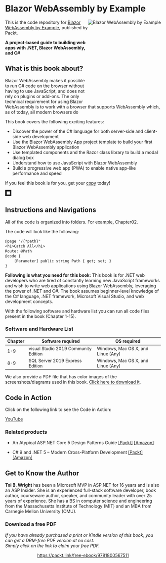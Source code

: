 # Blazor WebAssembly by Example

<a href="https://www.packtpub.com/product/blazor-webassembly-by-example/9781800567511"><img src="https://static.packt-cdn.com/products/9781800567511/cover/smaller" alt="Blazor WebAssembly by Example" height="256px" align="right"></a>

This is the code repository for [Blazor WebAssembly by Example](https://www.packtpub.com/product/blazor-webassembly-by-example/9781800567511), published by Packt.

**A project-based guide to building web apps with .NET, Blazor WebAssembly, and C#**

## What is this book about?
Blazor WebAssembly makes it possible to run C# code on the browser without having to use JavaScript, and does not rely on plugins or add-ons. The only technical requirement for using Blazor WebAssembly is to work with a browser that supports WebAssembly which, as of today, all modern browsers do

This book covers the following exciting features: 
* Discover the power of the C# language for both server-side and client-side web development
* Use the Blazor WebAssembly App project template to build your first Blazor WebAssembly application
* Use templated components and the Razor class library to build a modal dialog box
* Understand how to use JavaScript with Blazor WebAssembly
* Build a progressive web app (PWA) to enable native app-like performance and speed

If you feel this book is for you, get your [copy](https://www.amazon.com/dp/1800567510) today!

<a href="https://www.packtpub.com/?utm_source=github&utm_medium=banner&utm_campaign=GitHubBanner"><img src="https://raw.githubusercontent.com/PacktPublishing/GitHub/master/GitHub.png" 
alt="https://www.packtpub.com/" border="5" /></a>


## Instructions and Navigations
All of the code is organized into folders. For example, Chapter02.

The code will look like the following:
```
@page "/{*path}"
<h1>Catch All</h1>
Route: @Path
@code {
    [Parameter] public string Path { get; set; }
}

```

**Following is what you need for this book:**
This book is for .NET web developers who are tired of constantly learning new JavaScript frameworks and wish to write web applications using Blazor WebAssembly, leveraging the power of .NET and C#. The book assumes beginner-level knowledge of the C# language, .NET framework, Microsoft Visual Studio, and web development concepts.

With the following software and hardware list you can run all code files present in the book (Chapter 1-15).

### Software and Hardware List

| Chapter  | Software required                   | OS required                        |
| -------- | ------------------------------------| -----------------------------------|
| 1-9        | visual Studio 2019 Community Edition                    | Windows, Mac OS X, and Linux (Any) |
| 8-9        | SQL Server 2019 Express Edition          | Windows, Mac OS X, and Linux (Any) |


We also provide a PDF file that has color images of the screenshots/diagrams used in this book. [Click here to download it](https://static.packt-cdn.com/downloads/9781800567511_ColorImages.pdf).

## Code in Action

Click on the following link to see the Code in Action:

[YouTube](https://bit.ly/3f1rJ0R)

### Related products <Other books you may enjoy>
* An Atypical ASP.NET Core 5 Design Patterns Guide [[Packt]](https://www.packtpub.com/product/an-atypical-asp-net-core-5-design-patterns-guide/9781789346091) [[Amazon]](https://www.amazon.com/dp/1789346096)

* C# 9 and .NET 5 – Modern Cross-Platform Development [[Packt]](https://www.packtpub.com/product/c-9-and-net-5-modern-cross-platform-development-fifth-edition/9781800568105) [[Amazon]](https://www.amazon.com/dp/180056810X)

## Get to Know the Author
**Toi B. Wright**
has been a Microsoft MVP in ASP.NET for 16 years and is also an ASP Insider. She is an experienced full-stack software developer, book author, courseware author, speaker, and community leader with over 25 years of experience. She has a BS in computer science and engineering from the Massachusetts Institute of Technology (MIT) and an MBA from Carnegie Mellon University (CMU).
### Download a free PDF

 <i>If you have already purchased a print or Kindle version of this book, you can get a DRM-free PDF version at no cost.<br>Simply click on the link to claim your free PDF.</i>
<p align="center"> <a href="https://packt.link/free-ebook/9781800567511">https://packt.link/free-ebook/9781800567511 </a> </p>